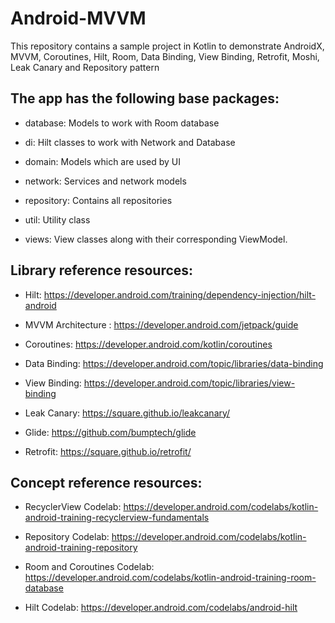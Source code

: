 # Android-MVVM
This repository contains a sample project in Kotlin to demonstrate AndroidX, MVVM, Coroutines, Hilt, Room, Data Binding, View Binding, Retrofit, Moshi, Leak Canary and Repository pattern

## The app has the following base packages:

- database: Models to work with Room database

- di: Hilt classes to work with Network and Database

- domain: Models which are used by UI

- network: Services and network models

- repository: Contains all repositories

- util: Utility class

- views: View classes along with their corresponding ViewModel.

## Library reference resources:

- Hilt: https://developer.android.com/training/dependency-injection/hilt-android

- MVVM Architecture : https://developer.android.com/jetpack/guide

- Coroutines: https://developer.android.com/kotlin/coroutines

- Data Binding: https://developer.android.com/topic/libraries/data-binding

- View Binding: https://developer.android.com/topic/libraries/view-binding

- Leak Canary: https://square.github.io/leakcanary/

- Glide: https://github.com/bumptech/glide

- Retrofit: https://square.github.io/retrofit/

## Concept reference resources:

- RecyclerView Codelab: https://developer.android.com/codelabs/kotlin-android-training-recyclerview-fundamentals

- Repository Codelab: https://developer.android.com/codelabs/kotlin-android-training-repository

- Room and Coroutines Codelab: https://developer.android.com/codelabs/kotlin-android-training-room-database

- Hilt Codelab: https://developer.android.com/codelabs/android-hilt


